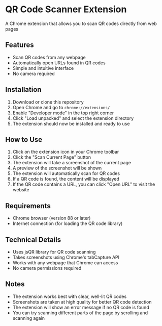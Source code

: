# QR Code Scanner Extension

A Chrome extension that allows you to scan QR codes directly from web pages
## Features

- Scan QR codes from any webpage
- Automatically open URLs found in QR codes
- Simple and intuitive interface
- No camera required

## Installation

1. Download or clone this repository
2. Open Chrome and go to `chrome://extensions/`
3. Enable "Developer mode" in the top right corner
4. Click "Load unpacked" and select the extension directory
5. The extension should now be installed and ready to use

## How to Use

1. Click on the extension icon in your Chrome toolbar
2. Click the "Scan Current Page" button
3. The extension will take a screenshot of the current page
4. A preview of the screenshot will be shown
5. The extension will automatically scan for QR codes
6. If a QR code is found, the content will be displayed
7. If the QR code contains a URL, you can click "Open URL" to visit the website

## Requirements

- Chrome browser (version 88 or later)
- Internet connection (for loading the QR code library)

## Technical Details

- Uses jsQR library for QR code scanning
- Takes screenshots using Chrome's tabCapture API
- Works with any webpage that Chrome can access
- No camera permissions required

## Notes

- The extension works best with clear, well-lit QR codes
- Screenshots are taken at high quality for better QR code detection
- The extension will show an error message if no QR code is found
- You can try scanning different parts of the page by scrolling and scanning again 